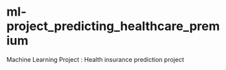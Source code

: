# ml-project_predicting_healthcare_premium
Machine Learning Project : Health insurance prediction project
